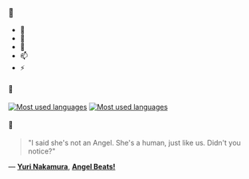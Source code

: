 ### 👋

- 🔭
- 🌱
- 💬
- 📫
- ⚡

#### 🧏

[![Most used languages](https://github-readme-stats-aynah.vercel.app/api/top-langs/?username=aynh&theme=solarized-dark&langs_count=6&layout=compact&hide_title=true)](https://github.com/anuraghazra/github-readme-stats#gh-dark-mode-only)
[![Most used languages](https://github-readme-stats-aynah.vercel.app/api/top-langs/?username=aynh&theme=solarized-light&langs_count=6&layout=compact&hide_title=true)](https://github.com/anuraghazra/github-readme-stats#gh-light-mode-only)

#### 💬

> "I said she's not an Angel. She's a human, just like us. Didn't you notice?"

&mdash; [**Yuri Nakamura**](https://myanimelist.net/character.php?q=Yuri%20Nakamura&cat=character), [**Angel Beats!**](https://myanimelist.net/search/all?q=Angel%20Beats!&cat=all)
